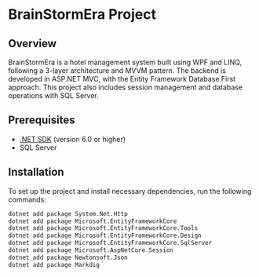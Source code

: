 # BrainStormEra Project

## Overview
BrainStormEra is a hotel management system built using WPF and LINQ, following a 3-layer architecture and MVVM pattern. The backend is developed in ASP.NET MVC, with the Entity Framework Database First approach. This project also includes session management and database operations with SQL Server.

## Prerequisites
- [.NET SDK](https://dotnet.microsoft.com/download) (version 6.0 or higher)
- SQL Server

## Installation
To set up the project and install necessary dependencies, run the following commands:

```bash
dotnet add package System.Net.Http
dotnet add package Microsoft.EntityFrameworkCore
dotnet add package Microsoft.EntityFrameworkCore.Tools
dotnet add package Microsoft.EntityFrameworkCore.Design
dotnet add package Microsoft.EntityFrameworkCore.SqlServer
dotnet add package Microsoft.AspNetCore.Session
dotnet add package Newtonsoft.Json
dotnet add package Markdig
